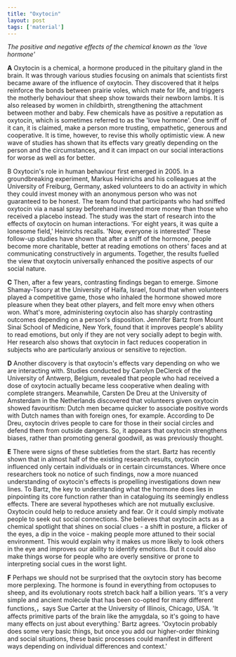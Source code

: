 ```yaml
---
title: "Oxytocin"
layout: post
tags: ['material']
---
```


*The positive and negative effects of the chemical known as the 'love hormone'*

**A**  Oxytocin is a chemical, a hormone produced in the pituitary gland in the brain. It was through various studies focusing on animals that scientists first became aware of the influence of oxytocin. They discovered that it helps reinforce the bonds between prairie voles, which mate for life, and triggers the motherly behaviour that sheep show towards their newborn lambs. It is also released by women in childbirth, strengthening the attachment between mother and baby. Few chemicals have as positive a reputation as oxytocin, which is sometimes referred to as the 'love hormone'. One sniff of it can, it is claimed, make a person more trusting, empathetic, generous and cooperative. It is time, however, to revise this wholly optimistic view. A new wave of studies has shown that its effects vary greatly depending on the person and the circumstances, and it can impact on our social interactions for worse as well as for better.

B Oxytocin's role in human behaviour first emerged in 2005. In a groundbreaking experiment, Markus Heinrichs and his colleagues at the University of Freiburg, Germany, asked volunteers to do an activity in which they could invest money with an anonymous person who was not guaranteed to be honest. The team found that participants who had sniffed oxytocin via a nasal spray beforehand invested more money than those who received a placebo instead. The study was the start of research into the effects of oxytocin on human interactions. 'For eight years, it was quite a lonesome field,' Heinrichs recalls. 'Now, everyone is interested' These follow-up studies have shown that after a sniff of the hormone, people become more charitable, better at reading emotions on others' faces and at communicating constructively in arguments. Together, the results fuelled the view that oxytocin universally enhanced the positive aspects of our social nature.

**C** Then, after a few years, contrasting findings began to emerge. Simone Shamay-Tsoory at the University of Haifa, Israel, found that when volunteers played a competitive game, those who inhaled the hormone showed more pleasure when they beat other players, and felt more envy when others won. What's more, administering oxytocin also has sharply contrasting outcomes depending on a person's disposition. Jennifer Bartz from Mount Sinai School of Medicine, New York, found that it improves people's ability to read emotions, but only if they are not very socially adept to begin with. Her research also shows that oxytocin in fact reduces cooperation in subjects who are particularly anxious or sensitive to rejection.

**D**  Another discovery is that oxytocin's effects vary depending on who we are interacting with. Studies conducted by Carolyn DeClerck of the University of Antwerp, Belgium, revealed that people who had received a dose of oxytocin actually became less cooperative when dealing with complete strangers. Meanwhile, Carsten De Dreu at the University of Amsterdam in the Netherlands discovered that volunteers given oxytocin showed favouritism: Dutch men became quicker to associate positive words with Dutch names than with foreign ones, for example. According to De Dreu, oxytocin drives people to care for those in their social circles and defend them from outside dangers. So, it appears that oxytocin strengthens biases, rather than promoting general goodwill, as was previously thought.

**E**  There were signs of these subtleties from the start. Bartz has recently shown that in almost half of the existing research results, oxytocin influenced only certain individuals or in certain circumstances. Where once researchers took no notice of such findings, now a more nuanced understanding of oxytocin's effects is propelling investigations down new lines. To Bartz, the key to understanding what the hormone does lies in pinpointing its core function rather than in cataloguing its seemingly endless effects. There are several hypotheses which are not mutually exclusive. Oxytocin could help to reduce anxiety and fear. Or it could simply motivate people to seek out social connections. She believes that oxytocin acts as a chemical spotlight that shines on social clues - a shift in posture, a flicker of the eyes, a dip in the voice - making people more attuned to their social environment. This would explain why it makes us more likely to look others in the eye and improves our ability to identify emotions. But it could also make things worse for people who are overly sensitive or prone to interpreting social cues in the worst light.

**F**  Perhaps we should not be surprised that the oxytocin story has become more perplexing. The hormone is found in everything from octopuses to sheep, and its evolutionary roots stretch back half a billion years. 'It's a very simple and ancient molecule that has been co-opted for many different functions,，says Sue Carter at the University of Illinois, Chicago, USA. 'It affects primitive parts of the brain like the amygdala, so it's going to have many effects on just about everything.' Bartz agrees. 'Oxytocin probably does some very basic things, but once you add our higher-order thinking and social situations, these basic processes could manifest in different ways depending on individual differences and context.'
